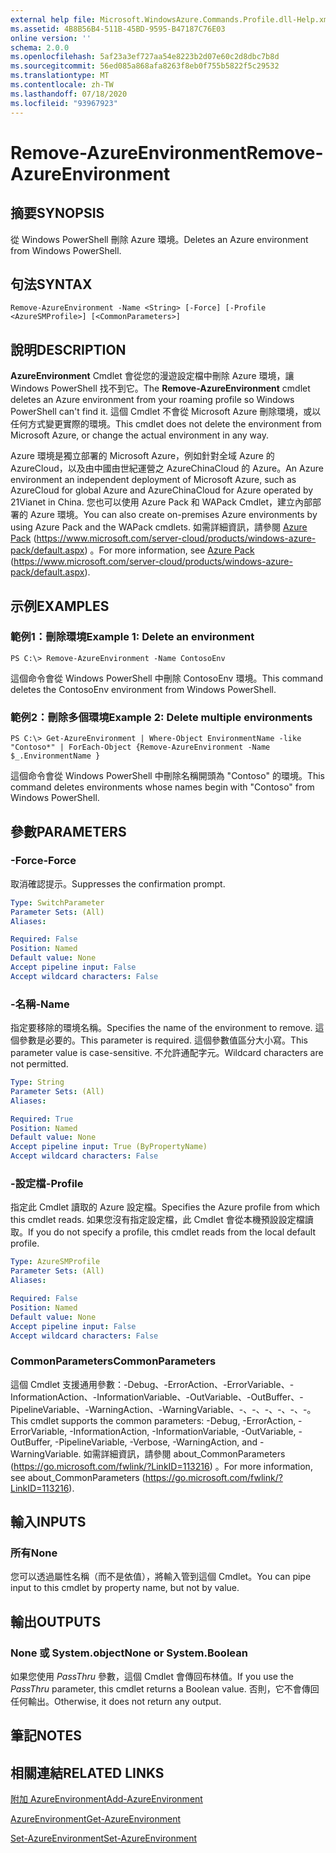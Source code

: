 ```yaml
---
external help file: Microsoft.WindowsAzure.Commands.Profile.dll-Help.xml
ms.assetid: 4B8B56B4-511B-45BD-9595-B47187C76E03
online version: ''
schema: 2.0.0
ms.openlocfilehash: 5af23a3ef727aa54e8223b2d07e60c2d8dbc7b8d
ms.sourcegitcommit: 56ed085a868afa8263f8eb0f755b5822f5c29532
ms.translationtype: MT
ms.contentlocale: zh-TW
ms.lasthandoff: 07/18/2020
ms.locfileid: "93967923"
---
```

# <span data-ttu-id="7688f-101">Remove-AzureEnvironment</span><span class="sxs-lookup"><span data-stu-id="7688f-101">Remove-AzureEnvironment</span></span>

## <span data-ttu-id="7688f-102">摘要</span><span class="sxs-lookup"><span data-stu-id="7688f-102">SYNOPSIS</span></span>
<span data-ttu-id="7688f-103">從 Windows PowerShell 刪除 Azure 環境。</span><span class="sxs-lookup"><span data-stu-id="7688f-103">Deletes an Azure environment from Windows PowerShell.</span></span>

## <span data-ttu-id="7688f-104">句法</span><span class="sxs-lookup"><span data-stu-id="7688f-104">SYNTAX</span></span>

```
Remove-AzureEnvironment -Name <String> [-Force] [-Profile <AzureSMProfile>] [<CommonParameters>]
```

## <span data-ttu-id="7688f-105">說明</span><span class="sxs-lookup"><span data-stu-id="7688f-105">DESCRIPTION</span></span>
<span data-ttu-id="7688f-106">**AzureEnvironment** Cmdlet 會從您的漫遊設定檔中刪除 Azure 環境，讓 Windows PowerShell 找不到它。</span><span class="sxs-lookup"><span data-stu-id="7688f-106">The **Remove-AzureEnvironment** cmdlet deletes an Azure environment from your roaming profile so Windows PowerShell can't find it.</span></span>
<span data-ttu-id="7688f-107">這個 Cmdlet 不會從 Microsoft Azure 刪除環境，或以任何方式變更實際的環境。</span><span class="sxs-lookup"><span data-stu-id="7688f-107">This cmdlet does not delete the environment from Microsoft Azure, or change the actual environment in any way.</span></span>

<span data-ttu-id="7688f-108">Azure 環境是獨立部署的 Microsoft Azure，例如針對全域 Azure 的 AzureCloud，以及由中國由世紀運營之 AzureChinaCloud 的 Azure。</span><span class="sxs-lookup"><span data-stu-id="7688f-108">An Azure environment an independent deployment of Microsoft Azure, such as AzureCloud for global Azure and AzureChinaCloud for Azure operated by 21Vianet in China.</span></span>
<span data-ttu-id="7688f-109">您也可以使用 Azure Pack 和 WAPack Cmdlet，建立內部部署的 Azure 環境。</span><span class="sxs-lookup"><span data-stu-id="7688f-109">You can also create on-premises Azure environments by using Azure Pack and the WAPack cmdlets.</span></span>
<span data-ttu-id="7688f-110">如需詳細資訊，請參閱 [Azure Pack](https://www.microsoft.com/server-cloud/products/windows-azure-pack/default.aspx) (https://www.microsoft.com/server-cloud/products/windows-azure-pack/default.aspx) 。</span><span class="sxs-lookup"><span data-stu-id="7688f-110">For more information, see [Azure Pack](https://www.microsoft.com/server-cloud/products/windows-azure-pack/default.aspx) (https://www.microsoft.com/server-cloud/products/windows-azure-pack/default.aspx).</span></span>

## <span data-ttu-id="7688f-111">示例</span><span class="sxs-lookup"><span data-stu-id="7688f-111">EXAMPLES</span></span>

### <span data-ttu-id="7688f-112">範例1：刪除環境</span><span class="sxs-lookup"><span data-stu-id="7688f-112">Example 1: Delete an environment</span></span>
```
PS C:\> Remove-AzureEnvironment -Name ContosoEnv
```

<span data-ttu-id="7688f-113">這個命令會從 Windows PowerShell 中刪除 ContosoEnv 環境。</span><span class="sxs-lookup"><span data-stu-id="7688f-113">This command deletes the ContosoEnv environment from Windows PowerShell.</span></span>

### <span data-ttu-id="7688f-114">範例2：刪除多個環境</span><span class="sxs-lookup"><span data-stu-id="7688f-114">Example 2: Delete multiple environments</span></span>
```
PS C:\> Get-AzureEnvironment | Where-Object EnvironmentName -like "Contoso*" | ForEach-Object {Remove-AzureEnvironment -Name $_.EnvironmentName }
```

<span data-ttu-id="7688f-115">這個命令會從 Windows PowerShell 中刪除名稱開頭為 "Contoso" 的環境。</span><span class="sxs-lookup"><span data-stu-id="7688f-115">This command deletes environments whose names begin with "Contoso" from Windows PowerShell.</span></span>

## <span data-ttu-id="7688f-116">參數</span><span class="sxs-lookup"><span data-stu-id="7688f-116">PARAMETERS</span></span>

### <span data-ttu-id="7688f-117">-Force</span><span class="sxs-lookup"><span data-stu-id="7688f-117">-Force</span></span>
<span data-ttu-id="7688f-118">取消確認提示。</span><span class="sxs-lookup"><span data-stu-id="7688f-118">Suppresses the confirmation prompt.</span></span>

```yaml
Type: SwitchParameter
Parameter Sets: (All)
Aliases: 

Required: False
Position: Named
Default value: None
Accept pipeline input: False
Accept wildcard characters: False
```

### <span data-ttu-id="7688f-119">-名稱</span><span class="sxs-lookup"><span data-stu-id="7688f-119">-Name</span></span>
<span data-ttu-id="7688f-120">指定要移除的環境名稱。</span><span class="sxs-lookup"><span data-stu-id="7688f-120">Specifies the name of the environment to remove.</span></span>
<span data-ttu-id="7688f-121">這個參數是必要的。</span><span class="sxs-lookup"><span data-stu-id="7688f-121">This parameter is required.</span></span>
<span data-ttu-id="7688f-122">這個參數值區分大小寫。</span><span class="sxs-lookup"><span data-stu-id="7688f-122">This parameter value is case-sensitive.</span></span>
<span data-ttu-id="7688f-123">不允許通配字元。</span><span class="sxs-lookup"><span data-stu-id="7688f-123">Wildcard characters are not permitted.</span></span>

```yaml
Type: String
Parameter Sets: (All)
Aliases: 

Required: True
Position: Named
Default value: None
Accept pipeline input: True (ByPropertyName)
Accept wildcard characters: False
```

### <span data-ttu-id="7688f-124">-設定檔</span><span class="sxs-lookup"><span data-stu-id="7688f-124">-Profile</span></span>
<span data-ttu-id="7688f-125">指定此 Cmdlet 讀取的 Azure 設定檔。</span><span class="sxs-lookup"><span data-stu-id="7688f-125">Specifies the Azure profile from which this cmdlet reads.</span></span> <span data-ttu-id="7688f-126">如果您沒有指定設定檔，此 Cmdlet 會從本機預設設定檔讀取。</span><span class="sxs-lookup"><span data-stu-id="7688f-126">If you do not specify a profile, this cmdlet reads from the local default profile.</span></span>

```yaml
Type: AzureSMProfile
Parameter Sets: (All)
Aliases: 

Required: False
Position: Named
Default value: None
Accept pipeline input: False
Accept wildcard characters: False
```

### <span data-ttu-id="7688f-127">CommonParameters</span><span class="sxs-lookup"><span data-stu-id="7688f-127">CommonParameters</span></span>
<span data-ttu-id="7688f-128">這個 Cmdlet 支援通用參數：-Debug、-ErrorAction、-ErrorVariable、-InformationAction、-InformationVariable、-OutVariable、-OutBuffer、-PipelineVariable、-WarningAction、-WarningVariable、-、-、-、-、-、-。</span><span class="sxs-lookup"><span data-stu-id="7688f-128">This cmdlet supports the common parameters: -Debug, -ErrorAction, -ErrorVariable, -InformationAction, -InformationVariable, -OutVariable, -OutBuffer, -PipelineVariable, -Verbose, -WarningAction, and -WarningVariable.</span></span> <span data-ttu-id="7688f-129">如需詳細資訊，請參閱 about_CommonParameters (https://go.microsoft.com/fwlink/?LinkID=113216) 。</span><span class="sxs-lookup"><span data-stu-id="7688f-129">For more information, see about_CommonParameters (https://go.microsoft.com/fwlink/?LinkID=113216).</span></span>

## <span data-ttu-id="7688f-130">輸入</span><span class="sxs-lookup"><span data-stu-id="7688f-130">INPUTS</span></span>

### <span data-ttu-id="7688f-131">所有</span><span class="sxs-lookup"><span data-stu-id="7688f-131">None</span></span>
<span data-ttu-id="7688f-132">您可以透過屬性名稱（而不是依值），將輸入管到這個 Cmdlet。</span><span class="sxs-lookup"><span data-stu-id="7688f-132">You can pipe input to this cmdlet by property name, but not by value.</span></span>

## <span data-ttu-id="7688f-133">輸出</span><span class="sxs-lookup"><span data-stu-id="7688f-133">OUTPUTS</span></span>

### <span data-ttu-id="7688f-134">None 或 System.object</span><span class="sxs-lookup"><span data-stu-id="7688f-134">None or System.Boolean</span></span>
<span data-ttu-id="7688f-135">如果您使用 *PassThru* 參數，這個 Cmdlet 會傳回布林值。</span><span class="sxs-lookup"><span data-stu-id="7688f-135">If you use the *PassThru* parameter, this cmdlet returns a Boolean value.</span></span>
<span data-ttu-id="7688f-136">否則，它不會傳回任何輸出。</span><span class="sxs-lookup"><span data-stu-id="7688f-136">Otherwise, it does not return any output.</span></span>

## <span data-ttu-id="7688f-137">筆記</span><span class="sxs-lookup"><span data-stu-id="7688f-137">NOTES</span></span>

## <span data-ttu-id="7688f-138">相關連結</span><span class="sxs-lookup"><span data-stu-id="7688f-138">RELATED LINKS</span></span>

[<span data-ttu-id="7688f-139">附加 AzureEnvironment</span><span class="sxs-lookup"><span data-stu-id="7688f-139">Add-AzureEnvironment</span></span>](./Add-AzureEnvironment.md)

[<span data-ttu-id="7688f-140">AzureEnvironment</span><span class="sxs-lookup"><span data-stu-id="7688f-140">Get-AzureEnvironment</span></span>](./Get-AzureEnvironment.md)

[<span data-ttu-id="7688f-141">Set-AzureEnvironment</span><span class="sxs-lookup"><span data-stu-id="7688f-141">Set-AzureEnvironment</span></span>](./Set-AzureEnvironment.md)


